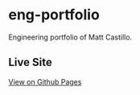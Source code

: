 # eng-portfolio
Engineering portfolio of Matt Castillo.

## Live Site
[View on Github Pages](https://interactivematt.github.io/eng-portfolio/)
